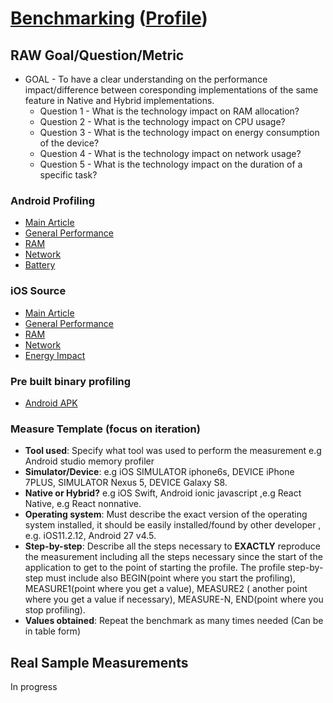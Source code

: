 # [Benchmarking](https://en.wikipedia.org/wiki/Benchmarking) ([Profile](https://en.wikipedia.org/wiki/Profiling_(computer_programming)))

## RAW Goal/Question/Metric

* GOAL - To have a clear understanding on the performance impact/difference between coresponding implementations of the same feature in Native and Hybrid implementations.
  * Question 1 - What is the technology impact on RAM allocation?
  * Question 2 - What is the technology impact on CPU usage?
  * Question 3 - What is the technology impact on energy consumption of the device?
  * Question 4 - What is the technology impact on network usage?
  * Question 5 - What is the technology impact on the duration of a specific task?

### Android Profiling

* [Main Article](https://developer.android.com/studio/profile/index.html)
* [General Performance](https://developer.android.com/studio/profile/android-profiler.html)
* [RAM](https://developer.android.com/studio/profile/memory-profiler.html)
* [Network](https://developer.android.com/studio/profile/network-profiler.html)
* [Battery](https://developer.android.com/studio/profile/battery-historian.html)

### iOS Source

* [Main Article](https://developer.apple.com/library/content/documentation/DeveloperTools/Conceptual/InstrumentsUserGuide/index.html#//apple_ref/doc/uid/TP40004652-CH3-SW1)
* [General Performance](https://developer.apple.com/library/content/documentation/DeveloperTools/Conceptual/InstrumentsUserGuide/MeasuringCPUUse.html#//apple_ref/doc/uid/TP40004652-CH84-SW1)
* [RAM](https://developer.apple.com/library/content/documentation/DeveloperTools/Conceptual/InstrumentsUserGuide/MonitoringMemoryUsage.html#//apple_ref/doc/uid/TP40004652-CH33-SW1)
* [Network](https://developer.apple.com/library/content/documentation/DeveloperTools/Conceptual/InstrumentsUserGuide/MeasuringIO.html#//apple_ref/doc/uid/TP40004652-CH83-SW1)
* [Energy Impact](https://developer.apple.com/library/content/documentation/DeveloperTools/Conceptual/InstrumentsUserGuide/MeasuringEnergyImpact.html#//apple_ref/doc/uid/TP40004652-CH34-SW1)

### Pre built binary profiling

* [Android APK](https://developer.android.com/studio/debug/apk-debugger.html)

### Measure Template (focus on iteration)

* **Tool used**: Specify what tool was used to perform the measurement e.g Android studio memory profiler
* **Simulator/Device**: e.g iOS SIMULATOR iphone6s, DEVICE iPhone 7PLUS, SIMULATOR Nexus 5, DEVICE Galaxy S8.
* **Native or Hybrid?** e.g iOS Swift, Android ionic javascript ,e.g React Native, e.g React nonnative.
* **Operating system**: Must describe the exact version of the operating system installed, it should be easily installed/found by other developer , e.g. iOS11.2.12, Android 27 v4.5.
* **Step-by-step**: Describe all the steps necessary to **EXACTLY** reproduce the measurement including all the steps necessary since the start of the application to get to the point of starting the profile. The profile step-by-step must include also BEGIN(point where you start the profiling), MEASURE1(point where you get a value), MEASURE2 ( another point where you get a value if necessary), MEASURE-N, END(point where you stop profiling).
* **Values obtained**: Repeat the benchmark as many times needed (Can be in table form)

## Real Sample Measurements

In progress
